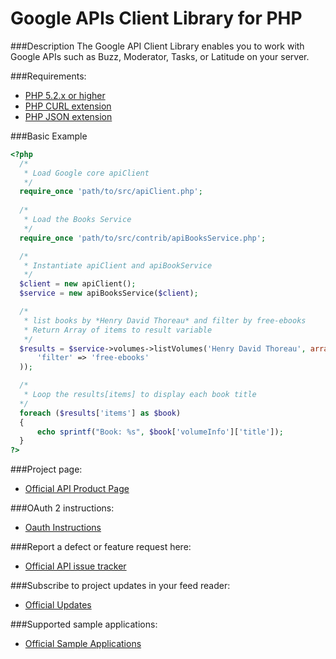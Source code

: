 Google APIs Client Library for PHP
==================================

###Description
The Google API Client Library enables you to work with Google APIs such as Buzz, Moderator, Tasks, or Latitude on your server.

###Requirements:
- [PHP 5.2.x or higher](http://www.php.net/)
- [PHP CURL extension](http://www.php.net/manual/en/intro.curl.php)
- [PHP JSON extension](http://php.net/manual/en/book.json.php)

###Basic Example
```php
<?php
  /*
   * Load Google core apiClient
   */
  require_once 'path/to/src/apiClient.php';
  
  /*
   * Load the Books Service
   */
  require_once 'path/to/src/contrib/apiBooksService.php';

  /*
   * Instantiate apiClient and apiBookService
   */
  $client = new apiClient();
  $service = new apiBooksService($client);

  /*
   * list books by *Henry David Thoreau* and filter by free-ebooks
   * Return Array of items to result variable
   */
  $results = $service->volumes->listVolumes('Henry David Thoreau', array(
      'filter' => 'free-ebooks'
  ));

  /*
   * Loop the results[items] to display each book title
  */
  foreach ($results['items'] as $book)
  {
      echo sprintf("Book: %s", $book['volumeInfo']['title']);
  }
?>
```

###Project page:
- [Official API Product Page](http://code.google.com/p/google-api-php-client)

###OAuth 2 instructions:
- [Oauth Instructions](http://code.google.com/p/google-api-php-client/wiki/OAuth2)

###Report a defect or feature request here:
- [Official API issue tracker](http://code.google.com/p/google-api-php-client/issues/entry)

###Subscribe to project updates in your feed reader:
- [Official Updates](http://code.google.com/feeds/p/google-api-php-client/updates/basic)

###Supported sample applications:
- [Official Sample Applications](http://code.google.com/p/google-api-php-client/wiki/Samples)